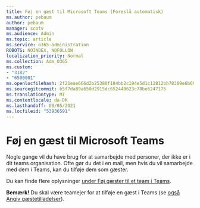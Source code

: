 ```yaml
---
title: Føj en gæst til Microsoft Teams (Foreslå automatisk)
ms.author: pebaum
author: pebaum
manager: scotv
ms.audience: Admin
ms.topic: article
ms.service: o365-administration
ROBOTS: NOINDEX, NOFOLLOW
localization_priority: Normal
ms.collection: Adm_O365
ms.custom:
- "3182"
- "6500001"
ms.openlocfilehash: 2f21eae666d2b25380f184bb2c194e5d1c12812bb78309e6b09f9f497163b8c8
ms.sourcegitcommit: b5f7da89a650d2915dc652449623c78be6247175
ms.translationtype: MT
ms.contentlocale: da-DK
ms.lasthandoff: 08/05/2021
ms.locfileid: "53936591"
---
```

# <a name="add-a-guest-to-microsoft-teams"></a>Føj en gæst til Microsoft Teams

Nogle gange vil du have brug for at samarbejde med personer, der ikke er i dit teams organisation. Ofte gør du det i en mail, men hvis du vil samarbejde med dem i Teams, kan du tilføje dem som gæster.

Du kan finde flere oplysninger [under Føj gæster til et team i Teams](https://support.office.com/article/add-guests-to-a-team-in-teams-fccb4fa6-f864-4508-bdde-256e7384a14f#ID0EAABAAA=Desktop).

**Bemærk!** Du skal være teamejer for at tilføje en gæst i Teams (se [også Angiv gæstetilladelser](https://support.office.com/article/set-guest-permissions-for-channels-in-teams-4756c468-2746-4bfd-a582-736d55fcc169)).